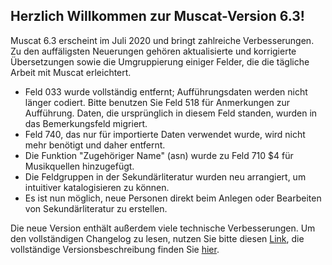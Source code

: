 ## Herzlich Willkommen zur Muscat-Version 6.3!

Muscat 6.3 erscheint im Juli 2020 und bringt zahlreiche Verbesserungen. Zu den auffäligsten Neuerungen gehören aktualisierte und korrigierte Übersetzungen sowie die Umgruppierung einiger Felder, die die tägliche Arbeit mit Muscat erleichtert.

* Feld 033 wurde vollständig entfernt; Aufführungsdaten werden nicht länger codiert. Bitte benutzen Sie Feld 518 für Anmerkungen zur Aufführung. Daten, die ursprünglich in diesem Feld standen, wurden in das Bemerkungsfeld migriert.
* Feld 740, das nur für importierte Daten verwendet wurde, wird nicht mehr benötigt und daher entfernt.
* Die Funktion "Zugehöriger Name" (asn) wurde zu Feld 710 $4 für Musikquellen hinzugefügt.
* Die Feldgruppen in der Sekundärliteratur wurden neu arrangiert, um intuitiver katalogisieren zu können.
* Es ist nun möglich, neue Personen direkt beim Anlegen oder Bearbeiten von Sekundärliteratur zu erstellen.

Die neue Version enthält außerdem viele technische Verbesserungen. Um den vollständigen Changelog zu lesen, nutzen Sie bitte diesen [Link](https://github.com/rism-ch/muscat/blob/master/CHANGELOG), die vollständige Versionsbeschreibung finden Sie [hier](https://github.com/rism-ch/muscat/releases/tag/v6.3).